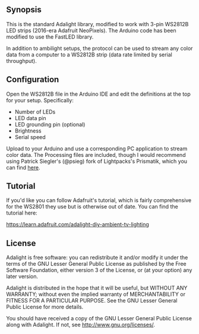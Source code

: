 ## Synopsis

This is the standard Adalight library, modified to work with 3-pin WS2812B LED strips (2016-era Adafruit NeoPixels). The Arduino code has been modified to use the FastLED library.

In addition to ambilight setups, the protocol can be used to stream any color data from a computer to a WS2812B strip (data rate limited by serial throughput).


## Configuration

Open the WS2812B file in the Arduino IDE and edit the definitions at the top for your setup. Specifically:

- Number of LEDs
- LED data pin
- LED grounding pin (optional)
- Brightness
- Serial speed

Upload to your Arduino and use a corresponding PC application to stream color data. The Processing files are included, though I would recommend using Patrick Siegler's (@psieg) fork of Lightpacks's Prismatik, which you can find [here](https://github.com/psieg/Lightpack).

## Tutorial

If you'd like you can follow Adafruit's tutorial, which is fairly comprehensive for the WS2801 they use but is otherwise out of date. You can find the tutorial here:

<https://learn.adafruit.com/adalight-diy-ambient-tv-lighting>


## License

Adalight is free software: you can redistribute it and/or modify
it under the terms of the GNU Lesser General Public License as
published by the Free Software Foundation, either version 3 of
the License, or (at your option) any later version.

Adalight is distributed in the hope that it will be useful,
but WITHOUT ANY WARRANTY; without even the implied warranty of
MERCHANTABILITY or FITNESS FOR A PARTICULAR PURPOSE.  See the
GNU Lesser General Public License for more details.

You should have received a copy of the GNU Lesser General Public
License along with Adalight.  If not, see <http://www.gnu.org/licenses/>.
